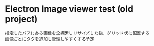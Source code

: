 # Electron Image viewer test (old project)

指定したパスにある画像を全探索しリサイズした後、グリッド状に配置する  
画像ごとにタグを追加し管理しやすくする予定
